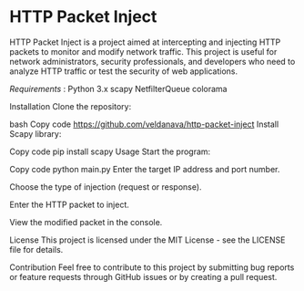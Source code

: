 # HTTP Packet Inject

HTTP Packet Inject is a project aimed at intercepting and injecting HTTP packets to monitor and modify network traffic. This project is useful for network administrators, security professionals, and developers who need to analyze HTTP traffic or test the security of web applications.

_Requirements_ :
Python 3.x
scapy
NetfilterQueue
colorama

Installation
Clone the repository:

bash
Copy code
https://github.com/veldanava/http-packet-inject
Install Scapy library:

Copy code
pip install scapy
Usage
Start the program:

Copy code
python main.py
Enter the target IP address and port number.

Choose the type of injection (request or response).

Enter the HTTP packet to inject.

View the modified packet in the console.

License
This project is licensed under the MIT License - see the LICENSE file for details.

Contribution
Feel free to contribute to this project by submitting bug reports or feature requests through GitHub issues or by creating a pull request.
